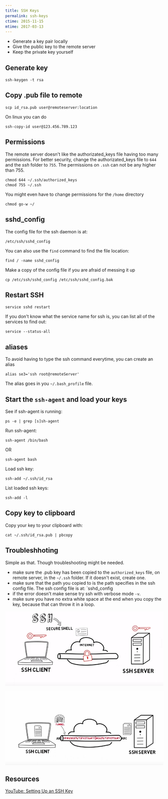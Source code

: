 ```yaml
---
title: SSH Keys
permalink: ssh-keys
ctime: 2015-11-15
mtime: 2017-03-13
---
```


- Generate a key pair locally
- Give the public key to the remote server
- Keep the private key yourself

## Generate key

    ssh-keygen -t rsa

## Copy .pub file to remote

    scp id_rsa.pub user@remoteserver:location

On linux you can do 

    ssh-copy-id user@123.456.789.123

## Permissions
The remote server doesn't like the authorizated_keys file having too many permissions. For better security, change the authorizated_keys file to `644` and the _ssh_ folder to `755`. The permissions on `.ssh` can not be any higher than 755. 

    chmod 644 ~/.ssh/authorized_keys
    chmod 755 ~/.ssh
    
You might even have to change permissions for the `/home` directory

    chmod go-w ~/

## sshd_config
The config file for the ssh daemon is at:

    /etc/ssh/sshd_config

You can also use the `find` command to find the file location:

    find / -name sshd_config

Make a copy of the config file if you are afraid of messing it up

    cp /etc/ssh/sshd_config /etc/ssh/sshd_config.bak
    
## Restart SSH

    service sshd restart
    
If you don't know what the service name for ssh is, you can list all of the services to find out:

    service --status-all

## aliases
To avoid having to type the ssh command everytime, you can create an alias

    alias se3='ssh root@remoteServer'
    
The alias goes in you `~/.bash_profile` file.

## Start the `ssh-agent` and load your keys
See if ssh-agent is running:

    ps -e | grep [s]sh-agent 

Run ssh-agent:

    ssh-agent /bin/bash
OR

    ssh-agent bash

Load ssh key:

    ssh-add ~/.ssh/id_rsa 

List loaded ssh keys:

    ssh-add -l

## Copy key to clipboard
Copy your key to your clipboard with: 

    cat ~/.ssh/id_rsa.pub | pbcopy

## Troubleshhoting
Simple as that. Though troubleshooting might be needed.

- make sure the .pub key has been copied to the `authorized_keys` file, on remote server, in the `~/.ssh` folder. If it doesn't exist, create one.
- make sure that the path you copied to is the path specifies in the ssh config file. The ssh config file is at: `sshd_config
- if the error doesn't make sense try ssh with verbose mode `-v`.
- make sure you have no extra white space at the end when you copy the key, because that can throw it in a loop.

![Screenshot 2015-11-15 23.45.12.png](resources/546FF4444B868B75D6ECAE93C373AD92.png)

![Screenshot 2015-11-15 23.46.48.png](resources/E362BDAD8F8B586E6631A7382DB2DBC4.png)

Resources
---
[YouTube: Setting Up an SSH Key](https://www.youtube.com/watch?v=-J9wUW5NhOQ)